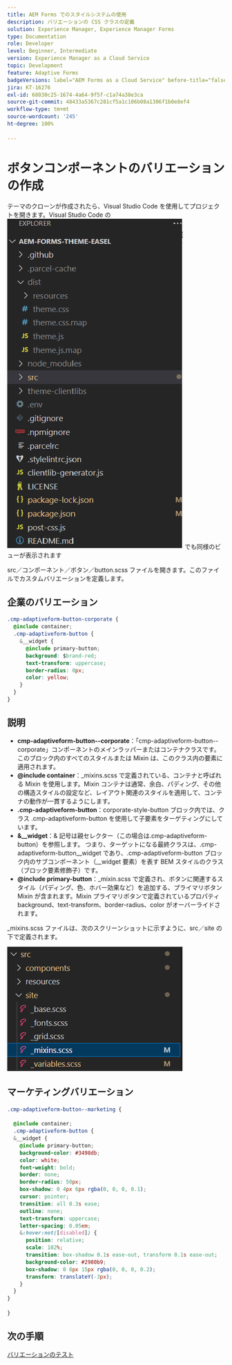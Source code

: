 ```yaml
---
title: AEM Forms でのスタイルシステムの使用
description: バリエーションの CSS クラスの定義
solution: Experience Manager, Experience Manager Forms
type: Documentation
role: Developer
level: Beginner, Intermediate
version: Experience Manager as a Cloud Service
topic: Development
feature: Adaptive Forms
badgeVersions: label="AEM Forms as a Cloud Service" before-title="false"
jira: KT-16276
exl-id: 68030c25-1674-4a64-9f5f-c1a74a38e3ca
source-git-commit: 48433a5367c281cf5a1c106b08a1306f1b0e8ef4
workflow-type: tm+mt
source-wordcount: '245'
ht-degree: 100%

---
```


# ボタンコンポーネントのバリエーションの作成

テーマのクローンが作成されたら、Visual Studio Code を使用してプロジェクトを開きます。Visual Studio Code の
![プロジェクトエクスプローラー](assets/easel-theme.png)
でも同様のビューが表示されます

src／コンポーネント／ボタン／button.scss ファイルを開きます。このファイルでカスタムバリエーションを定義します。

## 企業のバリエーション

```css
.cmp-adaptiveform-button-corporate {
  @include container;
  .cmp-adaptiveform-button {
    &__widget {
      @include primary-button;
      background: $brand-red;
      text-transform: uppercase;
      border-radius: 0px;
      color: yellow;
    }
  }
}
```

## 説明

* **cmp-adaptiveform-button--corporate**：「cmp-adaptiveform-button--corporate」コンポーネントのメインラッパーまたはコンテナクラスです。
このブロック内のすべてのスタイルまたは Mixin は、このクラス内の要素に適用されます。
* **@include container**：_mixins.scss で定義されている、コンテナと呼ばれる Mixin を使用します。Mixin コンテナは通常、余白、パディング、その他の構造スタイルの設定など、レイアウト関連のスタイルを適用して、コンテナの動作が一貫するようにします。
* **.cmp-adaptiveform-button**：corporate-style-button ブロック内では、クラス .cmp-adaptiveform-button を使用して子要素をターゲティングにしています。
* **&amp;__widget**：&amp; 記号は親セレクター（この場合は.cmp-adaptiveform-button）を参照します。
つまり、ターゲットになる最終クラスは、.cmp-adaptiveform-button__widget であり、.cmp-adaptiveform-button ブロック内のサブコンポーネント（__widget 要素）を表す BEM スタイルのクラス（ブロック要素修飾子）です。
* **@include primary-button**：_mixin.scss で定義され、ボタンに関連するスタイル（パディング、色、ホバー効果など）を追加する、プライマリボタン Mixin が含まれます。Mixin プライマリボタンで定義されているプロパティ background、text-transform、border-radius、color がオーバーライドされます。

_mixins.scss ファイルは、次のスクリーンショットに示すように、src／site の下で定義されます。

![mixin.scss](assets/mixins.png)

## マーケティングバリエーション

```css
.cmp-adaptiveform-button--marketing {
  
  @include container;
  .cmp-adaptiveform-button {
  &__widget {
    @include primary-button;
    background-color: #3498db;
    color: white;
    font-weight: bold;
    border: none;
    border-radius: 50px;
    box-shadow: 0 4px 6px rgba(0, 0, 0, 0.1);
    cursor: pointer;
    transition: all 0.3s ease;
    outline: none;
    text-transform: uppercase;
    letter-spacing: 0.05em;
    &:hover:not([disabled]) {
      position: relative;
      scale: 102%;
      transition: box-shadow 0.1s ease-out, transform 0.1s ease-out;
      background-color: #2980b9;
      box-shadow: 0 8px 15px rgba(0, 0, 0, 0.2);
      transform: translateY(-3px);
    }
  }
}
  
}
```

## 次の手順

[バリエーションのテスト](./build.md)
